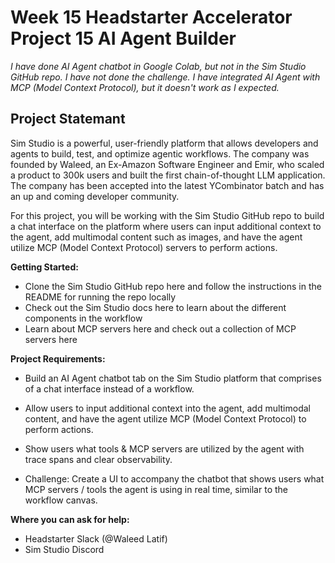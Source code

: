 # Week 15 Headstarter Accelerator Project 15 AI Agent Builder
*I have done AI Agent chatbot in Google Colab, but not in the Sim Studio GitHub repo.*
*I have not done the challenge. I have integrated AI Agent with MCP (Model Context Protocol), but it doesn't work as I expected.*
## Project Statemant
Sim Studio is a powerful, user-friendly platform that allows developers and agents to build, test, and optimize agentic workflows. The company was founded by Waleed, an Ex-Amazon Software Engineer and Emir, who scaled a product to 300k users and built the first chain-of-thought LLM application. The company has been accepted into the latest YCombinator batch and has an up and coming developer community.

For this project, you will be working with the Sim Studio GitHub repo to build a chat interface on the platform where users can input additional context to the agent, add multimodal content such as images, and have the agent utilize MCP (Model Context Protocol) servers to perform actions.

**Getting Started:**

- Clone the Sim Studio GitHub repo here and follow the instructions in the README for running the repo locally
- Check out the Sim Studio docs here to learn about the different components in the workflow
- Learn about MCP servers here and check out a collection of MCP servers here

**Project Requirements:**

- Build an AI Agent chatbot tab on the Sim Studio platform that comprises of a chat interface instead of a workflow.

- Allow users to input additional context into the agent, add multimodal content, and have the agent utilize MCP (Model Context Protocol) to perform actions.

- Show users what tools & MCP servers are utilized by the agent with trace spans and clear observability.

- Challenge: Create a UI to accompany the chatbot that shows users what MCP servers / tools the agent is using in real time, similar to the workflow canvas.

**Where you can ask for help:**

- Headstarter Slack (@Waleed Latif)
- Sim Studio Discord
